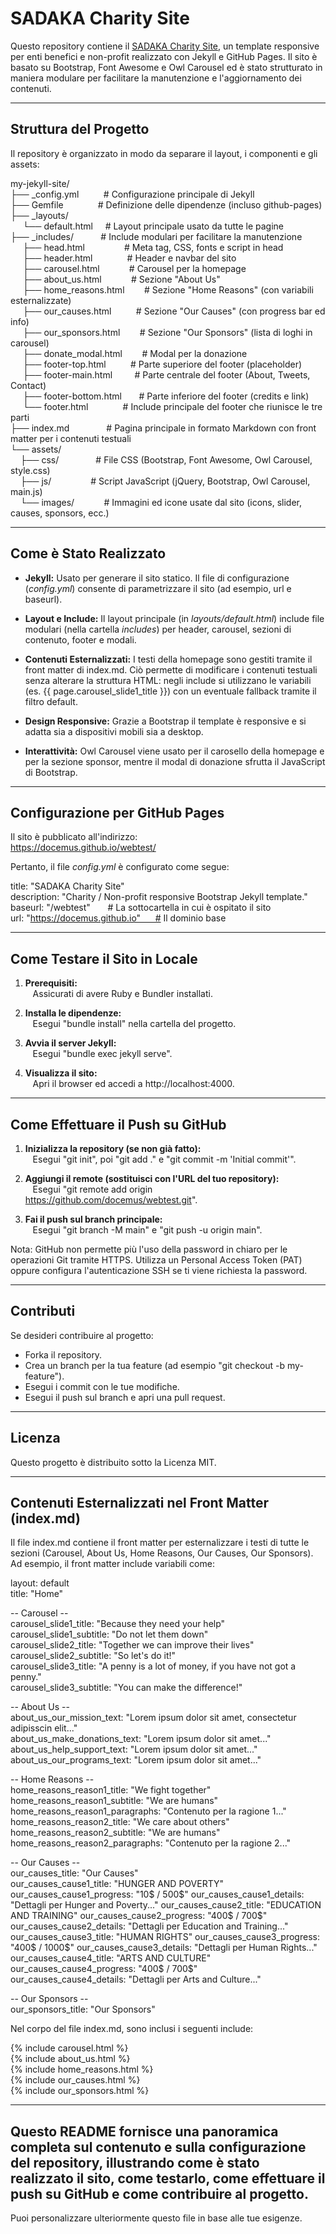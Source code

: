# SADAKA Charity Site

Questo repository contiene il [SADAKA Charity Site](https://docemus.github.io/webtest/), un template responsive per enti benefici e non-profit realizzato con Jekyll e GitHub Pages. Il sito è basato su Bootstrap, Font Awesome e Owl Carousel ed è stato strutturato in maniera modulare per facilitare la manutenzione e l'aggiornamento dei contenuti.

--------------------------------------------------
## Struttura del Progetto

Il repository è organizzato in modo da separare il layout, i componenti e gli assets:

my-jekyll-site/  
├── _config.yml          # Configurazione principale di Jekyll  
├── Gemfile              # Definizione delle dipendenze (incluso github-pages)  
├── _layouts/  
     └── default.html     # Layout principale usato da tutte le pagine  
├── _includes/           # Include modulari per facilitare la manutenzione  
     ├── head.html                # Meta tag, CSS, fonts e script in head  
     ├── header.html              # Header e navbar del sito  
     ├── carousel.html            # Carousel per la homepage  
     ├── about_us.html            # Sezione "About Us"  
     ├── home_reasons.html        # Sezione "Home Reasons" (con variabili esternalizzate)  
     ├── our_causes.html          # Sezione "Our Causes" (con progress bar ed info)  
     ├── our_sponsors.html        # Sezione "Our Sponsors" (lista di loghi in carousel)  
     ├── donate_modal.html        # Modal per la donazione  
     ├── footer-top.html          # Parte superiore del footer (placeholder)  
     ├── footer-main.html         # Parte centrale del footer (About, Tweets, Contact)  
     ├── footer-bottom.html       # Parte inferiore del footer (credits e link)  
     └── footer.html              # Include principale del footer che riunisce le tre parti  
├── index.md               # Pagina principale in formato Markdown con front matter per i contenuti testuali  
└── assets/  
    ├── css/               # File CSS (Bootstrap, Font Awesome, Owl Carousel, style.css)  
    ├── js/                # Script JavaScript (jQuery, Bootstrap, Owl Carousel, main.js)  
    └── images/            # Immagini ed icone usate dal sito (icons, slider, causes, sponsors, ecc.)

--------------------------------------------------
## Come è Stato Realizzato

- **Jekyll:** Usato per generare il sito statico. Il file di configurazione (_config.yml_) consente di parametrizzare il sito (ad esempio, url e baseurl).
  
- **Layout e Include:** Il layout principale (in _layouts/default.html_) include file modulari (nella cartella _includes_) per header, carousel, sezioni di contenuto, footer e modali.
  
- **Contenuti Esternalizzati:** I testi della homepage sono gestiti tramite il front matter di index.md. Ciò permette di modificare i contenuti testuali senza alterare la struttura HTML: negli include si utilizzano le variabili (es. {{ page.carousel_slide1_title }}) con un eventuale fallback tramite il filtro default.
  
- **Design Responsive:** Grazie a Bootstrap il template è responsive e si adatta sia a dispositivi mobili sia a desktop.
  
- **Interattività:** Owl Carousel viene usato per il carosello della homepage e per la sezione sponsor, mentre il modal di donazione sfrutta il JavaScript di Bootstrap.

--------------------------------------------------
## Configurazione per GitHub Pages

Il sito è pubblicato all'indirizzo:  
https://docemus.github.io/webtest/

Pertanto, il file _config.yml_ è configurato come segue:

title: "SADAKA Charity Site"  
description: "Charity / Non-profit responsive Bootstrap Jekyll template."  
baseurl: "/webtest"       # La sottocartella in cui è ospitato il sito  
url: "https://docemus.github.io"      # Il dominio base

--------------------------------------------------
## Come Testare il Sito in Locale

1. **Prerequisiti:**  
   Assicurati di avere Ruby e Bundler installati.

2. **Installa le dipendenze:**  
   Esegui "bundle install" nella cartella del progetto.

3. **Avvia il server Jekyll:**  
   Esegui "bundle exec jekyll serve".

4. **Visualizza il sito:**  
   Apri il browser ed accedi a http://localhost:4000.

--------------------------------------------------
## Come Effettuare il Push su GitHub

1. **Inizializza la repository (se non già fatto):**  
   Esegui "git init", poi "git add ." e "git commit -m 'Initial commit'".

2. **Aggiungi il remote (sostituisci con l'URL del tuo repository):**  
   Esegui "git remote add origin https://github.com/docemus/webtest.git".

3. **Fai il push sul branch principale:**  
   Esegui "git branch -M main" e "git push -u origin main".

Nota: GitHub non permette più l'uso della password in chiaro per le operazioni Git tramite HTTPS. Utilizza un Personal Access Token (PAT) oppure configura l'autenticazione SSH se ti viene richiesta la password.

--------------------------------------------------
## Contributi

Se desideri contribuire al progetto:
- Forka il repository.
- Crea un branch per la tua feature (ad esempio "git checkout -b my-feature").
- Esegui i commit con le tue modifiche.
- Esegui il push sul branch e apri una pull request.

--------------------------------------------------
## Licenza

Questo progetto è distribuito sotto la Licenza MIT.

--------------------------------------------------
## Contenuti Esternalizzati nel Front Matter (index.md)

Il file index.md contiene il front matter per esternalizzare i testi di tutte le sezioni (Carousel, About Us, Home Reasons, Our Causes, Our Sponsors). Ad esempio, il front matter include variabili come:

layout: default  
title: "Home"  

-- Carousel --  
carousel_slide1_title: "Because they need your help"  
carousel_slide1_subtitle: "Do not let them down"  
carousel_slide2_title: "Together we can improve their lives"  
carousel_slide2_subtitle: "So let's do it!"  
carousel_slide3_title: "A penny is a lot of money, if you have not got a penny."  
carousel_slide3_subtitle: "You can make the difference!"

-- About Us --  
about_us_our_mission_text: "Lorem ipsum dolor sit amet, consectetur adipisscin elit..."  
about_us_make_donations_text: "Lorem ipsum dolor sit amet..."  
about_us_help_support_text: "Lorem ipsum dolor sit amet..."  
about_us_our_programs_text: "Lorem ipsum dolor sit amet..."

-- Home Reasons --  
home_reasons_reason1_title: "We fight together"  
home_reasons_reason1_subtitle: "We are humans"  
home_reasons_reason1_paragraphs: "Contenuto per la ragione 1..."  
home_reasons_reason2_title: "We care about others"  
home_reasons_reason2_subtitle: "We are humans"  
home_reasons_reason2_paragraphs: "Contenuto per la ragione 2..."

-- Our Causes --  
our_causes_title: "Our Causes"  
our_causes_cause1_title: "HUNGER AND POVERTY"  
our_causes_cause1_progress: "10$ / 500$"  
our_causes_cause1_details: "Dettagli per Hunger and Poverty..."  
our_causes_cause2_title: "EDUCATION AND TRAINING"  
our_causes_cause2_progress: "400$ / 700$"  
our_causes_cause2_details: "Dettagli per Education and Training..."  
our_causes_cause3_title: "HUMAN RIGHTS"  
our_causes_cause3_progress: "400$ / 1000$"  
our_causes_cause3_details: "Dettagli per Human Rights..."  
our_causes_cause4_title: "ARTS AND CULTURE"  
our_causes_cause4_progress: "400$ / 700$"  
our_causes_cause4_details: "Dettagli per Arts and Culture..."

-- Our Sponsors --  
our_sponsors_title: "Our Sponsors"

Nel corpo del file index.md, sono inclusi i seguenti include:

{% include carousel.html %}  
{% include about_us.html %}  
{% include home_reasons.html %}  
{% include our_causes.html %}  
{% include our_sponsors.html %}

--------------------------------------------------
Questo README fornisce una panoramica completa sul contenuto e sulla configurazione del repository, illustrando come è stato realizzato il sito, come testarlo, come effettuare il push su GitHub e come contribuire al progetto.
--------------------------------------------------

Puoi personalizzare ulteriormente questo file in base alle tue esigenze.
